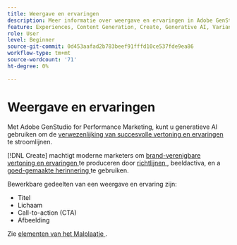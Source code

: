 ```yaml
---
title: Weergave en ervaringen
description: Meer informatie over weergave en ervaringen in Adobe GenStudio for Performance Marketing.
feature: Experiences, Content Generation, Create, Generative AI, Variant Generation
role: User
level: Beginner
source-git-commit: 0d453aafad2b783beef91fffd10ce537fde9ea86
workflow-type: tm+mt
source-wordcount: '71'
ht-degree: 0%

---
```



# Weergave en ervaringen

Met Adobe GenStudio for Performance Marketing, kunt u generatieve AI gebruiken om de [ verwezenlijking van succesvolle vertoning en ervaringen ](/help/user-guide/create/create-display-ad.md) te stroomlijnen.

[!DNL Create] machtigt moderne marketers om [ brand-verenigbare vertoning en ervaringen ](/help/user-guide/create/create-display-ad.md) te produceren door [ richtlijnen ](/help/user-guide/guidelines/overview.md), beeldactiva, en a [ goed-gemaakte herinnering ](/help/user-guide/effective-prompts.md) te gebruiken.

Bewerkbare gedeelten van een weergave en ervaring zijn:

* Titel
* Lichaam
* Call-to-action (CTA)
* Afbeelding

Zie [ elementen van het Malplaatje ](/help/user-guide/content/use-templates.md#template-elements).
